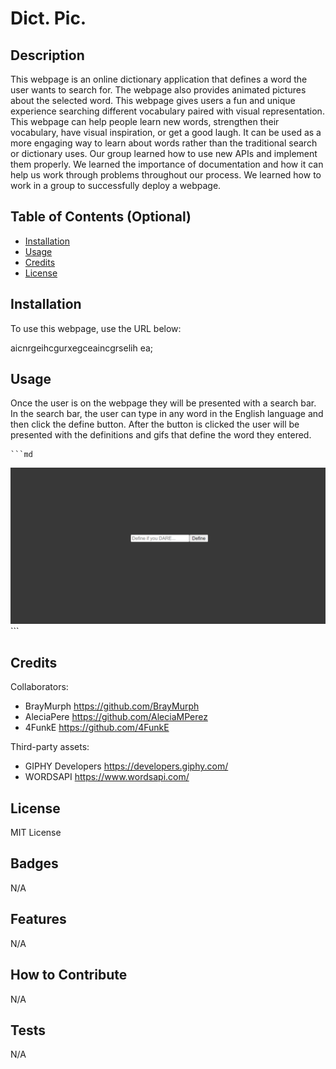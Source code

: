 # Dict. Pic.

## Description

This webpage is an online dictionary application that defines a word the user wants to search for. The webpage also provides animated pictures about the selected word. This webpage gives users a fun and unique experience searching different vocabulary paired with visual representation. This webpage can help people learn new words, strengthen their vocabulary, have visual inspiration, or get a good laugh. It can be used as a more engaging way to learn about words rather than the traditional search or dictionary uses. Our group learned how to use new APIs and implement them properly. We learned the importance of documentation and how it can help us work through problems throughout our process. We learned how to work in a group to successfully deploy a webpage. 

## Table of Contents (Optional)

- [Installation](#installation)
- [Usage](#usage)
- [Credits](#credits)
- [License](#license)

## Installation

To use this webpage, use the URL below:

aicnrgeihcgurxegceaincgrselih ea; 

## Usage

Once the user is on the webpage they will be presented with a search bar. In the search bar, the user can type in any word in the English language and then click the define button. After the button is clicked the user will be presented with the definitions and gifs that define the word they entered. 

    ```md
![alt text](/assets/images/Dict-pic-img.png)
    ```

## Credits

Collaborators:

- BrayMurph https://github.com/BrayMurph
- AleciaPere https://github.com/AleciaMPerez
- 4FunkE https://github.com/4FunkE

Third-party assets:

- GIPHY Developers https://developers.giphy.com/
- WORDSAPI https://www.wordsapi.com/

## License

MIT License 

## Badges

N/A

## Features

N/A
## How to Contribute

N/A

## Tests

N/A
